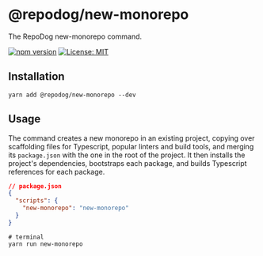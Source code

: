 # @repodog/new-monorepo

The RepoDog new-monorepo command.

[![npm version](https://badge.fury.io/js/%40repodog%2Fnew-monorepo.svg)](https://badge.fury.io/js/%40repodog%2Fnew-monorepo)
[![License: MIT](https://img.shields.io/badge/License-MIT-yellow.svg)](LICENSE)

## Installation

```shell
yarn add @repodog/new-monorepo --dev
```

## Usage

The command creates a new monorepo in an existing project, copying over scaffolding files for Typescript, popular
linters and build tools, and merging its `package.json` with the one in the root of the project. It then installs
the project's dependencies, bootstraps each package, and builds Typescript references for each package.

```json
// package.json
{
  "scripts": {
    "new-monorepo": "new-monorepo"
  }
}
```

```shell
# terminal
yarn run new-monorepo
```
